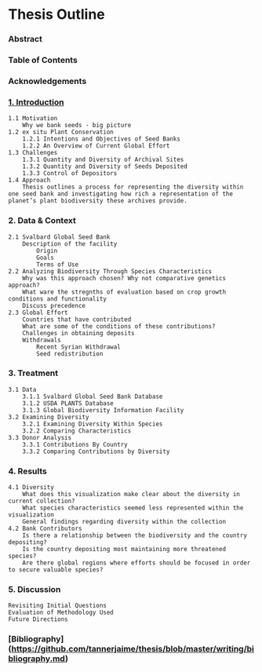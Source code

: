 # Thesis Outline

### Abstract
### Table of Contents
### Acknowledgements
### [1. Introduction](https://github.com/tannerjaime/thesis/blob/master/writing/introduction.md)
    1.1 Motivation
        Why we bank seeds - big picture 
    1.2 ex situ Plant Conservation
        1.2.1 Intentions and Objectives of Seed Banks
        1.2.2 An Overview of Current Global Effort
    1.3 Challenges
        1.3.1 Quantity and Diversity of Archival Sites
        1.3.2 Quantity and Diversity of Seeds Deposited
        1.3.3 Control of Depositors 
    1.4 Approach
        Thesis outlines a process for representing the diversity within one seed bank and investigating how rich a representation of the planet’s plant biodiversity these archives provide.
### 2. Data & Context
    2.1 Svalbard Global Seed Bank
        Description of the facility
            Origin
            Goals
            Terms of Use
    2.2 Analyzing Biodiversity Through Species Characteristics
        Why was this approach chosen? Why not comparative genetics approach? 
        What ware the stregnths of evaluation based on crop growth conditions and functionality 
        Discuss precedence  
    2.3 Global Effort
	    Countries that have contributed
	    What are some of the conditions of these contributions?
	    Challenges in obtaining deposits
        Withdrawals 
	        Recent Syrian Withdrawal
	        Seed redistribution 
### 3. Treatment
    3.1 Data
        3.1.1 Svalbard Global Seed Bank Database
        3.1.2 USDA PLANTS Database
        3.1.3 Global Biodiversity Information Facility 
    3.2 Examining Diversity 
        3.2.1 Examining Diversity Within Species
        3.2.2 Comparing Characteristics
    3.3 Donor Analysis
        3.3.1 Contributions By Country
        3.3.2 Comparing Contributions by Diversity
### 4. Results
    4.1 Diversity
        What does this visualization make clear about the diversity in current collection? 
        What species characteristics seemed less represented within the visualization
        General findings regarding diversity within the collection
    4.2 Bank Contributors 
        Is there a relationship between the biodiversity and the country depositing? 
        Is the country depositing most maintaining more threatened species? 
        Are there global regions where efforts should be focused in order to secure valuable species? 
### 5. Discussion
    Revisiting Initial Questions 
    Evaluation of Methodology Used
    Future Directions 
### [Bibliography] (https://github.com/tannerjaime/thesis/blob/master/writing/bibliography.md)